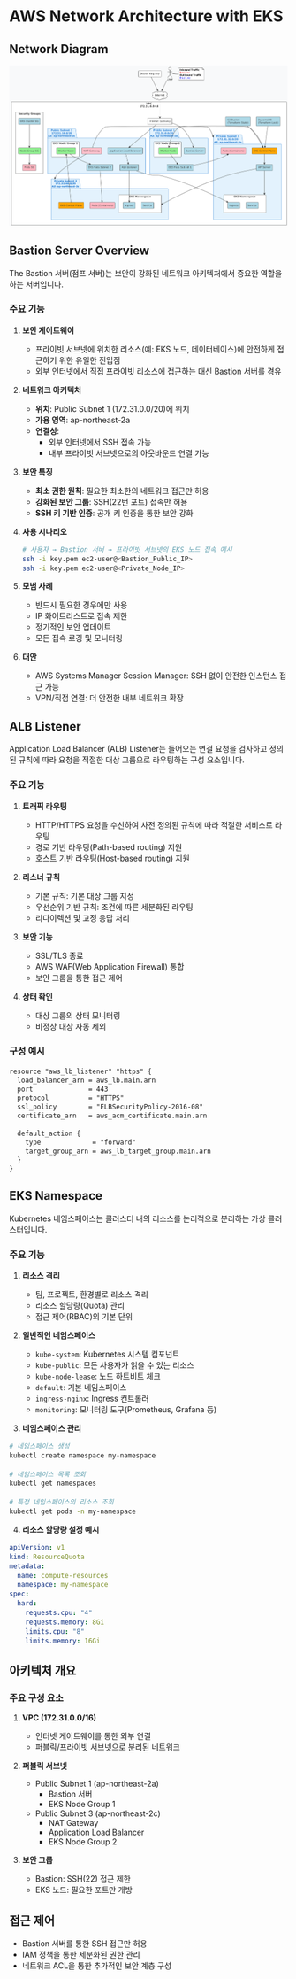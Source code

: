 # AWS Network Architecture with EKS

## Network Diagram

![AWS Network Architecture](img/aws_network2.png)

## Bastion Server Overview

The Bastion 서버(점프 서버)는 보안이 강화된 네트워크 아키텍처에서 중요한 역할을 하는 서버입니다.

### 주요 기능

1. **보안 게이트웨이**
   - 프라이빗 서브넷에 위치한 리소스(예: EKS 노드, 데이터베이스)에 안전하게 접근하기 위한 유일한 진입점
   - 외부 인터넷에서 직접 프라이빗 리소스에 접근하는 대신 Bastion 서버를 경유

2. **네트워크 아키텍처**
   - **위치**: Public Subnet 1 (172.31.0.0/20)에 위치
   - **가용 영역**: ap-northeast-2a
   - **연결성**:
     - 외부 인터넷에서 SSH 접속 가능
     - 내부 프라이빗 서브넷으로의 아웃바운드 연결 가능

3. **보안 특징**
   - **최소 권한 원칙**: 필요한 최소한의 네트워크 접근만 허용
   - **강화된 보안 그룹**: SSH(22번 포트) 접속만 허용
   - **SSH 키 기반 인증**: 공개 키 인증을 통한 보안 강화

4. **사용 시나리오**
   ```bash
   # 사용자 → Bastion 서버 → 프라이빗 서브넷의 EKS 노드 접속 예시
   ssh -i key.pem ec2-user@<Bastion_Public_IP>
   ssh -i key.pem ec2-user@<Private_Node_IP>
   ```

5. **모범 사례**
   - 반드시 필요한 경우에만 사용
   - IP 화이트리스트로 접속 제한
   - 정기적인 보안 업데이트
   - 모든 접속 로깅 및 모니터링

6. **대안**
   - AWS Systems Manager Session Manager: SSH 없이 안전한 인스턴스 접근 가능
   - VPN/직접 연결: 더 안전한 내부 네트워크 확장

## ALB Listener

Application Load Balancer (ALB) Listener는 들어오는 연결 요청을 검사하고 정의된 규칙에 따라 요청을 적절한 대상 그룹으로 라우팅하는 구성 요소입니다.

### 주요 기능

1. **트래픽 라우팅**
   - HTTP/HTTPS 요청을 수신하여 사전 정의된 규칙에 따라 적절한 서비스로 라우팅
   - 경로 기반 라우팅(Path-based routing) 지원
   - 호스트 기반 라우팅(Host-based routing) 지원

2. **리스너 규칙**
   - 기본 규칙: 기본 대상 그룹 지정
   - 우선순위 기반 규칙: 조건에 따른 세분화된 라우팅
   - 리다이렉션 및 고정 응답 처리

3. **보안 기능**
   - SSL/TLS 종료
   - AWS WAF(Web Application Firewall) 통합
   - 보안 그룹을 통한 접근 제어

4. **상태 확인**
   - 대상 그룹의 상태 모니터링
   - 비정상 대상 자동 제외

### 구성 예시
```hcl
resource "aws_lb_listener" "https" {
  load_balancer_arn = aws_lb.main.arn
  port              = 443
  protocol          = "HTTPS"
  ssl_policy        = "ELBSecurityPolicy-2016-08"
  certificate_arn   = aws_acm_certificate.main.arn

  default_action {
    type             = "forward"
    target_group_arn = aws_lb_target_group.main.arn
  }
}
```

## EKS Namespace

Kubernetes 네임스페이스는 클러스터 내의 리소스를 논리적으로 분리하는 가상 클러스터입니다.

### 주요 기능

1. **리소스 격리**
   - 팀, 프로젝트, 환경별로 리소스 격리
   - 리소스 할당량(Quota) 관리
   - 접근 제어(RBAC)의 기본 단위

2. **일반적인 네임스페이스**
   - `kube-system`: Kubernetes 시스템 컴포넌트
   - `kube-public`: 모든 사용자가 읽을 수 있는 리소스
   - `kube-node-lease`: 노드 하트비트 체크
   - `default`: 기본 네임스페이스
   - `ingress-nginx`: Ingress 컨트롤러
   - `monitoring`: 모니터링 도구(Prometheus, Grafana 등)

3. **네임스페이스 관리**
```bash
# 네임스페이스 생성
kubectl create namespace my-namespace

# 네임스페이스 목록 조회
kubectl get namespaces

# 특정 네임스페이스의 리소스 조회
kubectl get pods -n my-namespace
```

4. **리소스 할당량 설정 예시**
```yaml
apiVersion: v1
kind: ResourceQuota
metadata:
  name: compute-resources
  namespace: my-namespace
spec:
  hard:
    requests.cpu: "4"
    requests.memory: 8Gi
    limits.cpu: "8"
    limits.memory: 16Gi
```

## 아키텍처 개요

### 주요 구성 요소
1. **VPC (172.31.0.0/16)**
   - 인터넷 게이트웨이를 통한 외부 연결
   - 퍼블릭/프라이빗 서브넷으로 분리된 네트워크

2. **퍼블릭 서브넷**
   - Public Subnet 1 (ap-northeast-2a)
     - Bastion 서버
     - EKS Node Group 1
   - Public Subnet 3 (ap-northeast-2c)
     - NAT Gateway
     - Application Load Balancer
     - EKS Node Group 2

3. **보안 그룹**
   - Bastion: SSH(22) 접근 제한
   - EKS 노드: 필요한 포트만 개방

## 접근 제어
- Bastion 서버를 통한 SSH 접근만 허용
- IAM 정책을 통한 세분화된 권한 관리
- 네트워크 ACL을 통한 추가적인 보안 계층 구성
